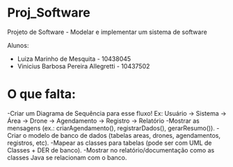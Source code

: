 # Proj_Software
Projeto de Software -  Modelar e implementar um sistema de software

Alunos: 
  - Luiza Marinho de Mesquita - 10438045
  - Vinicius Barbosa Pereira Allegretti - 10437502

# O que falta:

-Criar um Diagrama de Sequência para esse fluxo! Ex:
Usuário → Sistema → Área → Drone → Agendamento → Registro → Relatório
-Mostrar as mensagens (ex.: criarAgendamento(), registrarDados(), gerarResumo()).
-Criar o modelo de banco de dados (tabelas areas, drones, agendamentos, registros, etc).
-Mapear as classes para tabelas (pode ser com UML de Classes + DER de banco).
-Mostrar no relatório/documentação como as classes Java se relacionam com o banco.
